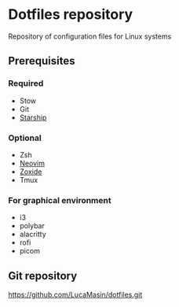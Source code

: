 # Dotfiles repository
Repository of configuration files for Linux systems

## Prerequisites
### Required
- Stow
- Git
- [Starship](https://starship.rs/guide/)

### Optional
- Zsh
- [Neovim](https://github.com/neovim/neovim/blob/master/INSTALL.md)
- [Zoxide](https://github.com/ajeetdsouza/zoxide)
- Tmux

### For graphical environment
- i3
- polybar
- alacritty
- rofi
- picom

## Git repository
https://github.com/LucaMasin/dotfiles.git
